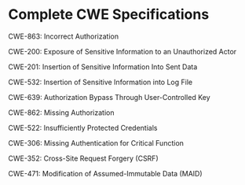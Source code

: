 

# Complete CWE Specifications

CWE-863: Incorrect Authorization

CWE-200: Exposure of Sensitive Information to an Unauthorized Actor

CWE-201: Insertion of Sensitive Information Into Sent Data

CWE-532: Insertion of Sensitive Information into Log File

CWE-639: Authorization Bypass Through User-Controlled Key

CWE-862: Missing Authorization

CWE-522: Insufficiently Protected Credentials

CWE-306: Missing Authentication for Critical Function

CWE-352: Cross-Site Request Forgery (CSRF)

CWE-471: Modification of Assumed-Immutable Data (MAID)